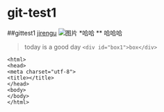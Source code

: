 # git-test1
##gittest1
[jirengu](http://www.jirengu.com/app/watch/731/1?vsum=4)
![图片](http://p4.so.qhimg.com/t0102672bd8a6bd290e.jpg)
*哈哈
** 哈哈哈
> today is a good day 
`<div id="box1">box</div>`
```
<html>
<head>
<meta charset="utf-8">
<title></title>
</head>
<body>
</body>
</html>
```

